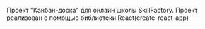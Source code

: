 Проект "Канбан-доска" для онлайн школы SkillFactory.
Проект реализован с помощью библиотеки React(create-react-app)
